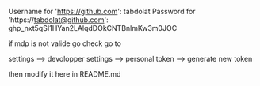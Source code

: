 Username for 'https://github.com': tabdolat
Password for 'https://tabdolat@github.com': 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



if mdp is not valide go check go to 

settings --> devolopper settings --> personal token --> generate new token

then modify it here in README.md
